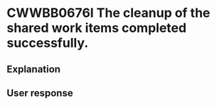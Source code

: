 # CWWBB0676I The cleanup of the shared work items completed successfully.

## Explanation

## User response